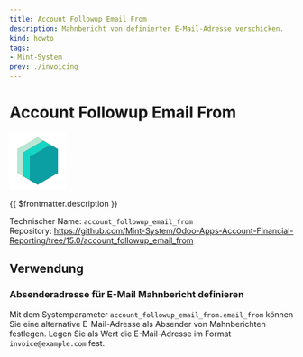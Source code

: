```yaml
---
title: Account Followup Email From
description: Mahnbericht von definierter E-Mail-Adresse verschicken.
kind: howto
tags:
- Mint-System
prev: ./invoicing
---
```

# Account Followup Email From
![icon_oms_box](attachments/icons_odoo_mint_system.png)

{{ $frontmatter.description }}

Technischer Name: `account_followup_email_from`\
Repository: <https://github.com/Mint-System/Odoo-Apps-Account-Financial-Reporting/tree/15.0/account_followup_email_from>

## Verwendung

### Absenderadresse für E-Mail Mahnbericht definieren

Mit dem Systemparameter `account_followup_email_from.email_from` können Sie eine alternative E-Mail-Adresse als Absender von Mahnberichten festlegen. Legen Sie als Wert die E-Mail-Adresse im  Format `invoice@example.com` fest.
